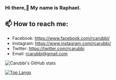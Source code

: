 ### Hi there,👋 My name is Raphael.

## 📫 How to reach me: 
* Facebook: https://www.facebook.com/rcarubbi/
* Instagram: https://www.instagram.com/rcarubbi/
* Twitter: https://twitter.com/rcarubbi
* Email: rcarubbi@gmail.com

![Carubbi's GitHub stats](https://github-readme-stats.vercel.app/api?username=rcarubbi&count_private=true&show_icons=true&theme=darcula)

[![Top Langs](https://github-readme-stats.vercel.app/api/top-langs/?username=rcarubbi&langs_count=8&theme=darcula)](https://github.com/anuraghazra/github-readme-stats)

<!--
**rcarubbi/rcarubbi** is a ✨ _special_ ✨ repository because its `README.md` (this file) appears on your GitHub profile.

Here are some ideas to get you started:

- 🔭 I’m currently working on ...
- 🌱 I’m currently learning ...
- 👯 I’m looking to collaborate on ...
- 🤔 I’m looking for help with ...
- 💬 Ask me about ...
- 📫 How to reach me: ...
- 😄 Pronouns: ...
- ⚡ Fun fact: ...
-->
